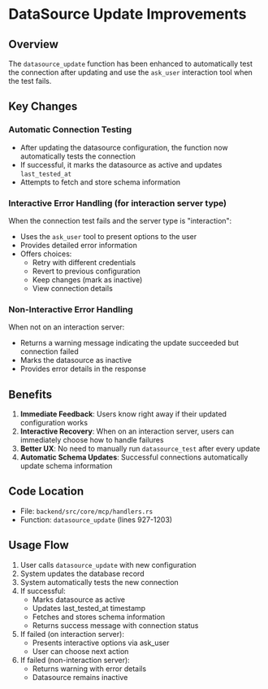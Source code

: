 # DataSource Update Improvements

## Overview
The `datasource_update` function has been enhanced to automatically test the connection after updating and use the `ask_user` interaction tool when the test fails.

## Key Changes

### Automatic Connection Testing
- After updating the datasource configuration, the function now automatically tests the connection
- If successful, it marks the datasource as active and updates `last_tested_at`
- Attempts to fetch and store schema information

### Interactive Error Handling (for interaction server type)
When the connection test fails and the server type is "interaction":
- Uses the `ask_user` tool to present options to the user
- Provides detailed error information
- Offers choices:
  - Retry with different credentials
  - Revert to previous configuration  
  - Keep changes (mark as inactive)
  - View connection details

### Non-Interactive Error Handling
When not on an interaction server:
- Returns a warning message indicating the update succeeded but connection failed
- Marks the datasource as inactive
- Provides error details in the response

## Benefits
1. **Immediate Feedback**: Users know right away if their updated configuration works
2. **Interactive Recovery**: When on an interaction server, users can immediately choose how to handle failures
3. **Better UX**: No need to manually run `datasource_test` after every update
4. **Automatic Schema Updates**: Successful connections automatically update schema information

## Code Location
- File: `backend/src/core/mcp/handlers.rs`
- Function: `datasource_update` (lines 927-1203)

## Usage Flow
1. User calls `datasource_update` with new configuration
2. System updates the database record
3. System automatically tests the new connection
4. If successful:
   - Marks datasource as active
   - Updates last_tested_at timestamp
   - Fetches and stores schema information
   - Returns success message with connection status
5. If failed (on interaction server):
   - Presents interactive options via ask_user
   - User can choose next action
6. If failed (non-interaction server):
   - Returns warning with error details
   - Datasource remains inactive